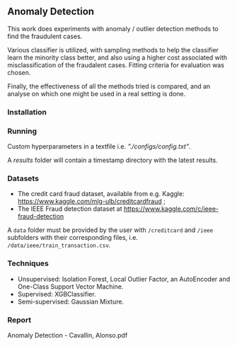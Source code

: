 ## Anomaly Detection
This work does experiments with anomaly / outlier detection methods to find the fraudulent cases. 

Various classifier is utilized, with sampling methods to help the classifier learn the minority class better, and also using a higher cost associated with misclassification of the fraudalent cases. Fitting criteria for evaluation was chosen.

Finally, the effectiveness of all the methods tried is compared, and an analyse on which one might be used in a real setting is done.

### Installation

### Running

Custom hyperparameters in a textfile i.e. _"./configs/config.txt"_.


A _results_ folder will contain a timestamp directory with the latest results.

### Datasets
* The credit card fraud dataset, available from e.g. Kaggle: https://www.kaggle.com/mlg-ulb/creditcardfraud ;
* The IEEE Fraud detection dataset at https://www.kaggle.com/c/ieee-fraud-detection

A ```data``` folder must be provided by the user with ```/creditcard``` and ```/ieee``` subfolders with their
corresponding files, i.e. ```/data/ieee/train_transaction.csv```.

### Techniques
* Unsupervised: Isolation Forest, Local Outlier Factor, an AutoEncoder and One-Class Support Vector Machine.
* Supervised: XGBClassifier.
* Semi-supervised: Gaussian Mixture.

### Report
Anomaly Detection - Cavallin, Alonso.pdf
